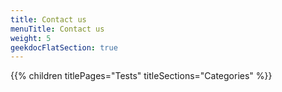 ```yaml
---
title: Contact us
menuTitle: Contact us
weight: 5 
geekdocFlatSection: true
---
```


{{% children titlePages="Tests" titleSections="Categories" %}}
